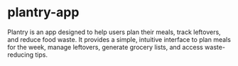 # plantry-app
Plantry is an app designed to help users plan their meals, track leftovers, and reduce food waste. It provides a simple, intuitive interface to plan meals for the week, manage leftovers, generate grocery lists, and access waste-reducing tips.
